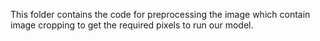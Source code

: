 This folder contains the code for preprocessing the image which contain image cropping to get the required pixels to run our model.
